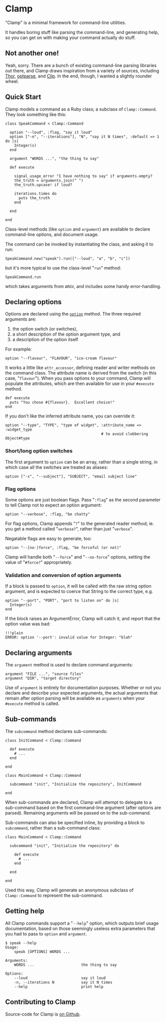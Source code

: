 Clamp
=====

"Clamp" is a minimal framework for command-line utilities.  

It handles boring stuff like parsing the command-line, and generating help, so you can get on with making your command actually do stuff.

Not another one!
----------------

Yeah, sorry.  There are a bunch of existing command-line parsing libraries out there, and Clamp draws inspiration from a variety of sources, including [Thor], [optparse], and [Clip].  In the end, though, I wanted a slightly rounder wheel.

[optparse]: http://ruby-doc.org/stdlib/libdoc/optparse/rdoc/index.html
[Thor]: http://github.com/wycats/thor
[Clip]: http://clip.rubyforge.org/

Quick Start
-----------

Clamp models a command as a Ruby class; a subclass of `Clamp::Command`.  They look something like this:

    class SpeakCommand < Clamp::Command

      option "--loud", :flag, "say it loud"
      option ["-n", "--iterations"], "N", "say it N times", :default => 1 do |s|
        Integer(s)
      end

      argument "WORDS ...", "the thing to say"
      
      def execute

        signal_usage_error "I have nothing to say" if arguments.empty?
        the_truth = arguments.join(" ")
        the_truth.upcase! if loud?

        iterations.times do
          puts the_truth
        end

      end

    end

Class-level methods (like `option` and `argument`) are available to declare command-line options, and document usage.  

The command can be invoked by instantiating the class, and asking it to run:

    SpeakCommand.new("speak").run(["--loud", "a", "b", "c"])

but it's more typical to use the class-level "`run`" method:

    SpeakCommand.run
    
which takes arguments from `ARGV`, and includes some handy error-handling.

Declaring options
-----------------

Options are declared using the [`option`](../Clamp/Command.option) method.  The three required arguments are:

  1. the option switch (or switches),
  2. a short description of the option argument type, and
  3. a description of the option itself

For example:

    option "--flavour", "FLAVOUR", "ice-cream flavour"

It works a little like `attr_accessor`, defining reader and writer methods on the command class.  The attribute name is derived from the switch (in this case, "`flavour`").  When you pass options to your command, Clamp will populate the attributes, which are then available for use in your `#execute` method.

    def execute
      puts "You chose #{flavour}.  Excellent choice!"
    end

If you don't like the inferred attribute name, you can override it:

    option "--type", "TYPE", "type of widget", :attribute_name => :widget_type
                                               # to avoid clobbering Object#type

### Short/long option switches

The first argument to `option` can be an array, rather than a single string, in which case all the switches are treated as aliases:

    option ["-s", "--subject"], "SUBJECT", "email subject line"

### Flag options

Some options are just boolean flags.  Pass "`:flag`" as the second parameter to tell Clamp not to expect an option argument:

    option "--verbose", :flag, "be chatty"

For flag options, Clamp appends "`?`" to the generated reader method; ie. you get a method called "`verbose?`", rather than just "`verbose`".

Negatable flags are easy to generate, too: 

    option "--[no-]force", :flag, "be forceful (or not)"

Clamp will handle both "`--force`" and "`--no-force`" options, setting the value of "`#force?`" appropriately.

### Validation and conversion of option arguments

If a block is passed to `option`, it will be called with the raw string option argument, and is expected to coerce that String to the correct type, e.g.

    option "--port", "PORT", "port to listen on" do |s|
      Integer(s)
    end

If the block raises an ArgumentError, Clamp will catch it, and report that the option value was bad:

    !!!plain
    ERROR: option '--port': invalid value for Integer: "blah"

Declaring arguments
-------------------

The `argument` method is used to declare command arguments:

    argument "FILE ...", "source files"
    argument "DIR", "target directory"

Use of `argument` is entirely for documentation purposes.  Whether or not you declare and describe your expected arguments, the actual arguments that remain after option parsing will be available as `arguments` when your `#execute` method is called.

Sub-commands
------------

The `subcommand` method declares sub-commands:

    class InitCommand < Clamp::Command

      def execute
        # ...
      end

    end
    
    class MainCommand < Clamp::Command

      subcommand "init", "Initialize the repository", InitCommand
      
    end

When sub-commands are declared, Clamp will attempt to delegate to a sub-command based on the first command-line argument (after options are parsed).  Remaining arguments will be passed on to the sub-command.

Sub-commands can also be specified inline, by providing a block to `subcommand`, rather than a sub-command class:

    class MainCommand < Clamp::Command

      subcommand "init", "Initialize the repository" do

        def execute
          # ...
        end

      end
      
    end

Used this way, Clamp will generate an anonymous subclass of `Clamp::Command` to represent the sub-command.
    
Getting help
------------

All Clamp commands support a "`--help`" option, which outputs brief usage documentation, based on those seemingly useless extra parameters that you had to pass to `option` and `argument`.

    $ speak --help
    Usage:
        speak [OPTIONS] WORDS ...

    Arguments:
        WORDS ...                     the thing to say

    Options:
        --loud                        say it loud
        -n, --iterations N            say it N times
        --help                        print help

Contributing to Clamp
---------------------

Source-code for Clamp is [on Github](https://github.com/mdub/clamp).  
